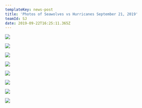 ```yaml
---
templateKey: news-post
title: 'Photos of Seawolves vs Hurricanes September 21, 2019'
teamId: SJ
date: 2019-09-22T16:25:11.365Z
---
```

![](/img/thumbnail_unb-sj-seawolves-1-of-8-.jpg)

![](/img/thumbnail_unb-sj-seawolves-2-of-8-.jpg)

![](/img/thumbnail_unb-sj-seawolves-3-of-8-.jpg)

![](/img/thumbnail_unb-sj-seawolves-4-of-8-.jpg)

![](/img/thumbnail_unb-sj-seawolves-5-of-8-.jpg)

![](/img/thumbnail_unb-sj-seawolves-6-of-8-.jpg)

![](/img/thumbnail_unb-sj-seawolves-7-of-8-.jpg)

![](/img/thumbnail_unb-sj-seawolves-8-of-8-.jpg)
